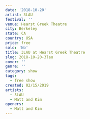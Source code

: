 ```yaml
---
date: '2018-10-20'
artist: 3LAU
festival: ''
venue: Hearst Greek Theatre
city: Berkeley
state: CA
country: USA
price: free
solo: 'No'
title: 3LAU at Hearst Greek Theatre
slug: 2018-10-20-3lau
cover: ''
genre: ''
category: show
tags:
  - free show
created: 02/15/2019
artists:
  - 3LAU
  - Matt and Kim
openers:
  - Matt and Kim
---
```


